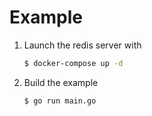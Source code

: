 # Example

1. Launch the redis server with 
    ```bash
    $ docker-compose up -d
    ```
2. Build the example

    ```bash
    $ go run main.go
    ```